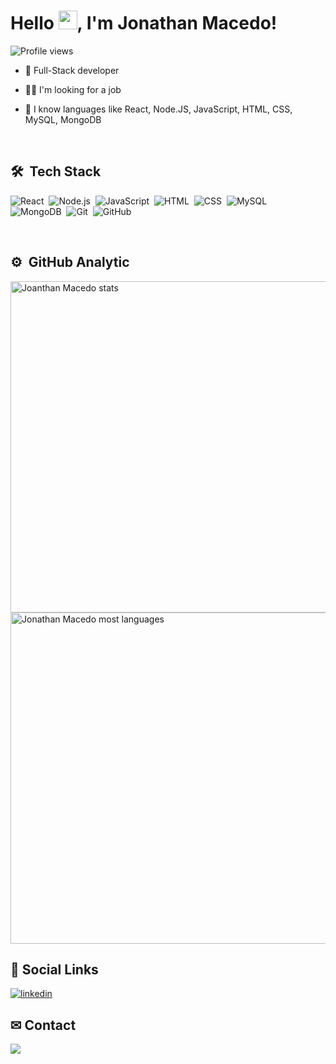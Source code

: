 <h1 align="left">Hello <img src="https://raw.githubusercontent.com/kaueMarques/kaueMarques/master/hi.gif" height="30px">, I'm Jonathan Macedo! </h1>


<p align="left"> <img src="https://komarev.com/ghpvc/?username=jonathanmacedo&color=blue" alt="Profile views" /> </p>

- 🧐 Full-Stack developer

- 🕵️‍♂️ I'm looking for a job

- 🤯 I know languages ​​like React, Node.JS, JavaScript, HTML, CSS, MySQL, MongoDB 

<br>

## 🛠 &nbsp;Tech Stack
![React](https://img.shields.io/badge/-React-05122A?style=flat&logo=react)&nbsp;
![Node.js](https://img.shields.io/badge/-Node.js-05122A?style=flat&logo=node.js)&nbsp;
![JavaScript](https://img.shields.io/badge/-JavaScript-05122A?style=flat&logo=javascript)&nbsp;
![HTML](https://img.shields.io/badge/-HTML-05122A?style=flat&logo=HTML5)&nbsp;
![CSS](https://img.shields.io/badge/-CSS-05122A?style=flat&logo=CSS3&logoColor=1572B6)&nbsp;
![MySQL](https://img.shields.io/badge/-MySQL-05122A?style=flat&logo=mysql)&nbsp;    
![MongoDB](https://img.shields.io/badge/-MongoDB-05122A?style=flat&logo=mongodb)&nbsp;
![Git](https://img.shields.io/badge/-Git-05122A?style=flat&logo=git)&nbsp;
![GitHub](https://img.shields.io/badge/-GitHub-05122A?style=flat&logo=github)&nbsp;


<br>
                                                                                                                                                                                          
## ⚙️ &nbsp;GitHub Analytic

<p align="left">
<img width="530em" src="https://github-readme-stats.vercel.app/api?username=jonathanmacedo&show_icons=true&theme=vision-friendly-dark" alt="Joanthan Macedo stats"/>
<img width="530em" src="https://github-readme-stats.vercel.app/api/top-langs/?username=jonathanmacedo&layout=compact&theme=vision-friendly-dark" alt="Jonathan Macedo most languages"/>    
<br>

## 📱 Social Links

<a href="https://www.linkedin.com/in/jonathan-macedo-10182b274/" target="_blank">
  <img align="center" src="https://img.shields.io/badge/-JonathanMacedo-05122A?style=flat&logo=linkedin" alt="linkedin"/>
</a>                                                                                                                                                                                      
                                                                                                                                                                                    

## ✉ Contact
                                                                                                                                                                                          
<a href = "mailto:jonathanmacedocontato@gmail.com">
<img align="center" src="https://img.shields.io/badge/-Jonathan Macedo-05122A?style=flat&logo=gmail" target="_blank">
</a>                                                                                                                                                                                                                                                                                                                                                                                   

                                                                                                                                                                                                                                                                                                                                                                                 



